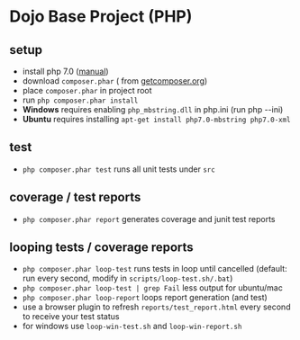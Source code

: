 # Dojo Base Project (PHP)

## setup
* install php 7.0 ([manual](http://php.net/manual/de/install.php))
* download `composer.phar` ( from [getcomposer.org](https://getcomposer.org/download/))
* place `composer.phar` in project root
* run `php composer.phar install`
* **Windows** requires enabling `php_mbstring.dll` in php.ini (run php --ini)
* **Ubuntu** requires installing `apt-get install php7.0-mbstring php7.0-xml`

## test
* `php composer.phar test` runs all unit tests under `src`

## coverage / test reports
* `php composer.phar report` generates coverage and junit test reports

## looping tests / coverage reports
* `php composer.phar loop-test` runs tests in loop until cancelled (default: run every second, modify in `scripts/loop-test.sh/.bat`)
* `php composer.phar loop-test | grep Fail` less output for ubuntu/mac
* `php composer.phar loop-report` loops report generation (and test)
* use a browser plugin to refresh `reports/test_report.html` every second to receive your test status
* for windows use `loop-win-test.sh` and `loop-win-report.sh`

